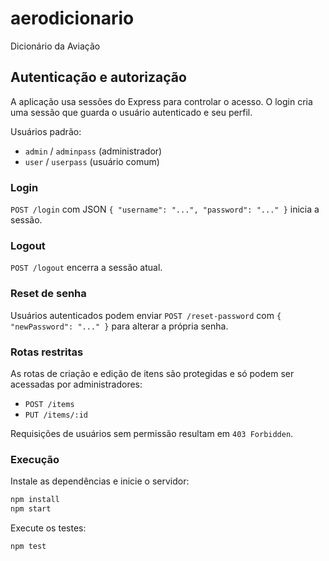 # aerodicionario
Dicionário da Aviação

## Autenticação e autorização
A aplicação usa sessões do Express para controlar o acesso. O login cria uma sessão que guarda o usuário autenticado e seu perfil.

Usuários padrão:
- `admin` / `adminpass` (administrador)
- `user` / `userpass` (usuário comum)

### Login
`POST /login` com JSON `{ "username": "...", "password": "..." }` inicia a sessão.

### Logout
`POST /logout` encerra a sessão atual.

### Reset de senha
Usuários autenticados podem enviar `POST /reset-password` com `{ "newPassword": "..." }` para alterar a própria senha.

### Rotas restritas
As rotas de criação e edição de itens são protegidas e só podem ser acessadas por administradores:
- `POST /items`
- `PUT /items/:id`

Requisições de usuários sem permissão resultam em `403 Forbidden`.

### Execução
Instale as dependências e inicie o servidor:

```bash
npm install
npm start
```

Execute os testes:

```bash
npm test
```
